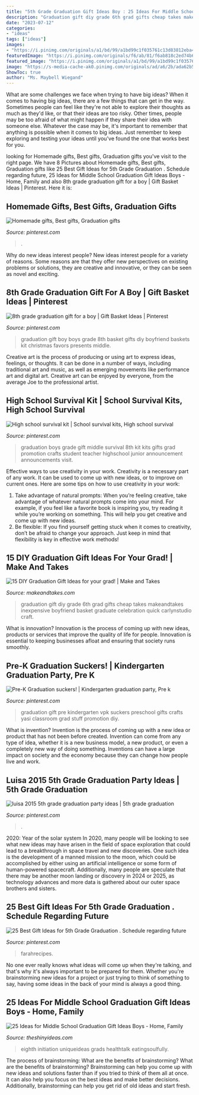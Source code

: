 ```yaml
---
title: "5th Grade Graduation Gift Ideas Boy : 25 Ideas For Middle School Graduation Gift Ideas Boys"
description: "Graduation gift diy grade 6th grad gifts cheap takes makeandtakes inexpensive boyfriend basket graduate celebration quick carlynstudio craft"
date: "2023-07-12"
categories:
- "ideas"
tags: ["ideas"]
images:
- "https://i.pinimg.com/originals/a1/bd/99/a1bd99c1f035761c13d83812eba4ff35.jpg"
featuredImage: "https://i.pinimg.com/originals/f6/ab/81/f6ab818c2ed74b62894c0b77ed3cf2d8.jpg"
featured_image: "https://i.pinimg.com/originals/a1/bd/99/a1bd99c1f035761c13d83812eba4ff35.jpg"
image: "https://s-media-cache-ak0.pinimg.com/originals/ad/a6/2b/ada62b52a9513f50e5e4b3504a2c4ac2.jpg"
ShowToc: true
author: "Ms. Maybell Wiegand"
---
```



What are some challenges we face when trying to have big ideas?
When it comes to having big ideas, there are a few things that can get in the way. Sometimes people can feel like they're not able to explore their thoughts as much as they'd like, or that their ideas are too risky. Other times, people may be too afraid of what might happen if they share their idea with someone else. Whatever the case may be, it's important to remember that anything is possible when it comes to big ideas. Just remember to keep exploring and testing your ideas until you've found the one that works best for you.

	

		
looking for Homemade gifts, Best gifts, Graduation gifts you've visit to the right page. We have 8 Pictures about Homemade gifts, Best gifts, Graduation gifts like 25 Best Gift Ideas for 5th Grade Graduation . Schedule regarding future, 25 Ideas for Middle School Graduation Gift Ideas Boys - Home, Family and also 8th grade graduation gift for a boy | Gift Basket Ideas | Pinterest. Here it is:
		
    
## Homemade Gifts, Best Gifts, Graduation Gifts

<img loading=lazy src="https://i.pinimg.com/originals/f6/ab/81/f6ab818c2ed74b62894c0b77ed3cf2d8.jpg" onerror="this.onerror=null;this.src='https://tse4.mm.bing.net/th?id=OIP.tRnApiivwaqgF7GA3EpafQHaNK&amp;pid=15.1';" alt="Homemade gifts, Best gifts, Graduation gifts">

_Source: pinterest.com_

>. 

	

Why do new ideas interest people?
New ideas interest people for a variety of reasons. Some reasons are that they offer new perspectives on existing problems or solutions, they are creative and innovative, or they can be seen as novel and exciting.

    
## 8th Grade Graduation Gift For A Boy | Gift Basket Ideas | Pinterest

<img loading=lazy src="https://s-media-cache-ak0.pinimg.com/originals/ad/a6/2b/ada62b52a9513f50e5e4b3504a2c4ac2.jpg" onerror="this.onerror=null;this.src='https://tse4.mm.bing.net/th?id=OIP.lC9Vxy4t6VWfyN7ewF-aegHaJ4&amp;pid=15.1';" alt="8th grade graduation gift for a boy | Gift Basket Ideas | Pinterest">

_Source: pinterest.com_

>graduation gift boy boys grade 8th basket gifts diy boyfriend baskets kit christmas favors presents middle. 

	

Creative art is the process of producing or using art to express ideas, feelings, or thoughts. It can be done in a number of ways, including traditional art and music, as well as emerging movements like performance art and digital art. Creative art can be enjoyed by everyone, from the average Joe to the professional artist.

    
## High School Survival Kit | School Survival Kits, High School Survival

<img loading=lazy src="https://i.pinimg.com/originals/4d/04/51/4d0451cc4de1edb43afb5076c9675ec0.jpg" onerror="this.onerror=null;this.src='https://tse1.mm.bing.net/th?id=OIP.BBm4tGsBk-V_6C0qkiMsbgHaJ4&amp;pid=15.1';" alt="High school survival kit | School survival kits, High school survival">

_Source: pinterest.com_

>graduation boys grade gift middle survival 8th kit kits gifts grad promotion crafts student teacher highschool junior announcement announcements visit. 

	

Effective ways to use creativity in your work.
Creativity is a necessary part of any work. It can be used to come up with new ideas, or to improve on current ones. Here are some tips on how to use creativity in your work: 
1. Take advantage of natural prompts: When you’re feeling creative, take advantage of whatever natural prompts come into your mind. For example, if you feel like a favorite book is inspiring you, try reading it while you’re working on something. This will help you get creative and come up with new ideas. 
2. Be flexible: If you find yourself getting stuck when it comes to creativity, don’t be afraid to change your approach. Just keep in mind that flexibility is key in effective work methods! 

    
## 15 DIY Graduation Gift Ideas For Your Grad! | Make And Takes

<img loading=lazy src="https://www.makeandtakes.com/wp-content/uploads/gradgifts-600x745.jpg" onerror="this.onerror=null;this.src='https://tse3.mm.bing.net/th?id=OIP.iaHrFqkA8BeCFHwjP5EucAHaJM&amp;pid=15.1';" alt="15 DIY Graduation Gift Ideas for your grad! | Make and Takes">

_Source: makeandtakes.com_

>graduation gift diy grade 6th grad gifts cheap takes makeandtakes inexpensive boyfriend basket graduate celebration quick carlynstudio craft. 

	

What is innovation?
Innovation is the process of coming up with new ideas, products or services that improve the quality of life for people. Innovation is essential to keeping businesses afloat and ensuring that society runs smoothly.

    
## Pre-K Graduation Suckers! | Kindergarten Graduation Party, Pre K

<img loading=lazy src="https://i.pinimg.com/736x/98/10/8f/98108f32566653f151b5aa5d0f882855--preschool-graduation-graduation-ideas.jpg" onerror="this.onerror=null;this.src='https://tse1.mm.bing.net/th?id=OIP.MAePBzAvCJJOSBKEHqCQnwHaHa&amp;pid=15.1';" alt="Pre-K Graduation suckers! | Kindergarten graduation party, Pre k">

_Source: pinterest.com_

>graduation gift pre kindergarten vpk suckers preschool gifts crafts yasi classroom grad stuff promotion diy. 

	

What is invention?
Invention is the process of coming up with a new idea or product that has not been before created. Invention can come from any type of idea, whether it is a new business model, a new product, or even a completely new way of doing something. Inventions can have a large impact on society and the economy because they can change how people live and work.

    
## Luisa 2015 5th Grade Graduation Party Ideas | 5th Grade Graduation

<img loading=lazy src="https://i.pinimg.com/originals/a1/bd/99/a1bd99c1f035761c13d83812eba4ff35.jpg" onerror="this.onerror=null;this.src='https://tse1.mm.bing.net/th?id=OIP.svHNs_Y0X2WPcRS4ZXxQMAHaLH&amp;pid=15.1';" alt="luisa 2015 5th grade graduation party ideas | 5th grade graduation">

_Source: pinterest.com_

>. 

	

2020: Year of the solar system
In 2020, many people will be looking to see what new ideas may have arisen in the field of space exploration that could lead to a breakthrough in space travel and new discoveries. One such idea is the development of a manned mission to the moon, which could be accomplished by either using an artificial intelligence or some form of human-powered spacecraft. Additionally, many people are speculate that there may be another moon landing or discovery in 2024 or 2025, as technology advances and more data is gathered about our outer space brothers and sisters.

    
## 25 Best Gift Ideas For 5th Grade Graduation . Schedule Regarding Future

<img loading=lazy src="https://i.pinimg.com/736x/91/55/d9/9155d9fbc1c17b542fe36f2f1353f9d5.jpg" onerror="this.onerror=null;this.src='https://tse4.mm.bing.net/th?id=OIP.vUsTmk_ar7oeab1ooLgy_AHaO0&amp;pid=15.1';" alt="25 Best Gift Ideas for 5th Grade Graduation . Schedule regarding future">

_Source: pinterest.com_

>farahrecipes. 

	

No one ever really knows what ideas will come up when they're talking, and that's why it's always important to be prepared for them. Whether you're brainstorming new ideas for a project or just trying to think of something to say, having some ideas in the back of your mind is always a good thing.

    
## 25 Ideas For Middle School Graduation Gift Ideas Boys - Home, Family

<img loading=lazy src="https://theshinyideas.com/wp-content/uploads/2020/02/middle-school-graduation-gift-ideas-boys-best-of-8th-grade-graduation-t-of-middle-school-graduation-gift-ideas-boys.jpg" onerror="this.onerror=null;this.src='https://tse1.mm.bing.net/th?id=OIP.T3RbJJ2Orf4-2jPycaQHowHaJ3&amp;pid=15.1';" alt="25 Ideas for Middle School Graduation Gift Ideas Boys - Home, Family">

_Source: theshinyideas.com_

>eighth initiation uniqueideas grads healthtalk eatingsoulfully. 

	

The process of brainstorming: What are the benefits of brainstorming?
What are the benefits of brainstorming?
Brainstorming can help you come up with new ideas and solutions faster than if you tried to think of them all at once. It can also help you focus on the best ideas and make better decisions. Additionally, brainstorming can help you get rid of old ideas and start fresh.

